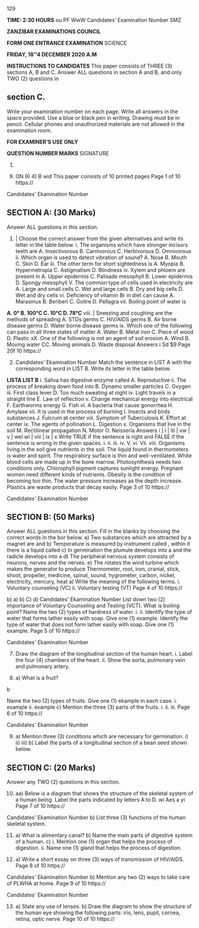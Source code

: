 129

**TIME: 2:30 HOURS**
ou PF WwW
Candidates’ Examination Number
SMZ

**ZANZIBAR EXAMINATIONS COUNCIL**

**FORM ONE ENTRANCE EXAMINATION**
SCIENCE

**FRIDAY, 18™4 DECEMBER 2020 A.M**

**INSTRUCTIONS TO CANDIDATES**
This paper consists of THREE (3) sections A, B and C.
Answer ALL questions in section A and B, and only TWO (2) questions in

## section C.
Write your examination number on each page.
Write all answers in the space provided.
Use a blue or black pen in writing. Drawing must be in pencil.
Cellular phones and unauthorized materials are not allowed in the examination room.

**FOR EXAMINER’S USE ONLY**

**QUESTION NUMBER MARKS**
SIGNATURE

1. 
9) ON 9) 4) B wid
This paper consists of 10 printed pages
Page 1 of 10
https://

Candidates' Ekamination Number

## SECTION A: (30 Marks)
Answer ALL guestions in this section.

1. | Choose the correct answer from the given alternatives and write its letter in the table below.
i. The organisms which have stronger incisors teeth are
A. Insectivorous B. Carnivorous C. Herbivorous D. Omnivorous ii. Which organ is used to detect vibration of sound?
A. Nose B. Mouth C. Skin D. Ear iii. The other term for short sightedness is
A. Myopia B. Hypermetropia C. Astigmatism D. Blindness iv. Xylem and phloem are present in
A. Upper epidermis C. Palisade mesophyll
B. Lower epidermis D. Spongy mesophyll
V. The common type of cells used in electricity are
A. Large and small cells C. Wet and large cells
B. Dry and big cells D. Wet and dry cells vi. Deficiency of vitamin Br in diet can cause
A. Marasmus B. Beriberi C. Goitre D. Pellagra vii. Boiling point of water is

**A. 0° B. 100°C C. 10°C D. 78°C**
viii. | Sneezing and coughing are the methods of spreading
A. STDs germs C. HIV/AIDS germs
B. Air borne disease germs D. Water borne disease germs ix. Which one of the following can pass in all three states of matter
A. Water B. Metal iron C. Piece of wood D. Plastic xX. One of the following is not an agent of soil erosion
A. Wind B. Moving water CC. Moving animals D. Waste disposal
Answers i Sd $9
Page 20f 10
https://

2. Candidates' Ekamination Number
Match the sentence in LIST A with the corresponding word in LIST B.
Write its letter in the table below.

**LISTA LIST B**
i. Saliva has digestive enzyme called A. Reproductive ii. The process of breaking down food into B. Dynamo smaller particles C. Oxygen iii. First class lever D. Too much sweating at night iv. Light travels in a straight line E. Law of reflection v. Change mechanical energy into electrical F. Earthworms energy G. Fish vi. A bacteria that cause gonorrhea H. Amylase vii. It is used in the process of burning I. Insects and birds substances J. Fulcrum at center viii. Symptom of Tuberculosis K. Effort at center ix. The agents of pollination L. Digestion x. Organisms that live in the soil M. Rectilinear propagation
N. Motor
O. Neisseria
Answers i | i | iti | vw | v | wel wi | viii | ix | x
Write TRUE if the sentence is right and FALSE if the sentence is wrong in the given spaces.
i.
ii.
iii.
iv.
V.
vi.
Vii.
viii.
Organisms living in the soil give nutrients in the soil.
The liquid found in thermometers is water and spirit.
The respiratory surface is thin and well-ventilated.
White blood cells are made up in the bone marrow.
Photosynthesis needs two conditions only.
Chlorophyll pigment captures sunlight energy.
Pregnant women need different kinds of nutrients.
Obesity is the condition of becoming too thin.
The water pressure increases as the depth increase.
Plastics are waste products that decay easily.
Page 3 of 10
https://

Candidates' Ekamination Number

## SECTION B: (50 Marks)
Answer ALL guestions in this section.
Fill in the blanks by choosing the correct words in the bor below.
a) Two substances which are attracted by a magnet are and b) Temperature is measured by instrument called , within it there is a liquid called c) In germination the plumule develops into a and the radicle develops into a d) The peripheral nervous system consists of neurons, nerves and the nerves.
e) The rotates the wind turbine which makes the generator to produce
Thermometer, root, iron, cranial, stick, shoot, propeller, medicine,
spinal, sound, hygrometer, carbon, nickel, electricity, mercury, heat a) Write the meaning of the following terms.
i. Voluntary counseling (VC)
ii. Voluntary testing (VT)
Page 4 of 10
https://

b)
a)
b)
C)
d)
Candidates' Ekamination Number
List down two (2) importance of Voluntary Counseling and Testing (VCT).
What is boiling point?
Name the two (2) types of hardness of water.
i. ii.
Identify the type of water that forms lather easily with soap. Give one (1) example.
Identify the type of water that does not form lather easily with soap. Give one (1)
example.
Page 5 of 10
https://

Candidates' Ekamination Number

7. Draw the diagram of the longitudinal section of the human heart.
i. Label the four (4) chambers of the heart.
ii. Show the aorta, pulmonary vein and pulmonary artery.

8. a) What is a fruit?
>
b
>
Name the two (2) types of fruits. Give one (1) ekample in each case.
i. example ii. example c) Mention the three (3) parts of the fruits.
i.
ii.
iii.
Page 6 of 10
https://

Candidates' Ekamination Number

9. a) Mention three (3) conditions which are necessary for germination.
i)
ii)
iii)
b) Label the parts of a longitudinal section of a bean seed shown below.

## SECTION C: (20 Marks)
Answer any TWO (2) questions in this section.

10. aa) Below is a diagram that shows the structure of the skeletal system of a human being. Label the parts indicated by letters A to D.
wi Aes a yi
Page 7 of 10
https://

Candidates' Ekamination Number b) List three (3) functions of the human skeletal system.

11. a) What is alimentary canal?
b) Name the main parts of digestive system of a human.
c) i. Mention one (1) organ that helps the process of digestion.
ii. Name one (1) gland that helps the process of digestion.

12. a) Write a short essay on three (3) ways of transmission of HIV/AIDS.
Page 8 of 10
https://

Candidates' Ekamination Number b) Mention any two (2) ways to take care of PLWHA at home.
Page 9 of 10
https://

Candidates' Ekamination Number

13. a) State any use of lenses.
b) Draw the diagram to show the structure of the human eye showing the following parts: iris, lens, pupil, cornea, retina, optic nerve.
Page 10 of 10
https://